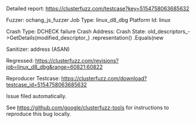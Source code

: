 Detailed report: https://clusterfuzz.com/testcase?key=5154758063685632

Fuzzer: ochang_js_fuzzer
Job Type: linux_d8_dbg
Platform Id: linux

Crash Type: DCHECK failure
Crash Address: 
Crash State:
  old_descriptors_->GetDetails(modified_descriptor_) .representation() .Equals(new
  
Sanitizer: address (ASAN)

Regressed: https://clusterfuzz.com/revisions?job=linux_d8_dbg&range=60821:60822

Reproducer Testcase: https://clusterfuzz.com/download?testcase_id=5154758063685632

Issue filed automatically.

See https://github.com/google/clusterfuzz-tools for instructions to reproduce this bug locally.